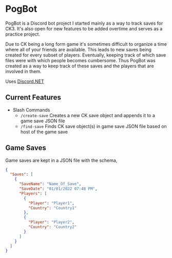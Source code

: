 # PogBot
PogBot is a Discord bot project I started mainly as a way to track saves for CK3. It's also open for new features to be added overtime and serves as a practice project.

Due to CK being a long form game it's sometimes difficult to organize a time where all of your friends are available. 
This leads to new saves being created for every subset of players. Eventually, keeping track of which save files were with which people becomes cumbersome. Thus PogBot was created
as a way to keep track of these saves and the players that are involved in them.

Uses [Discord.NET](https://github.com/discord-net/Discord.Net)

## Current Features
* Slash Commands
  * `/create-save` Creates a new CK save object and appends it to a game save JSON file
  * `/find-save` Finds CK save object(s) in game save JSON file based on host of the game save

## Game Saves
Game saves are kept in a JSON file with the schema,
```json
{
  "Saves": [
    {
      "SaveName": "Name_Of_Save",
      "SaveDate": "01/01/2022 07:48 PM",
      "Players": [
        {
          "Player": "Player1",
          "Country": "Country1"
        },
        {
          "Player": "Player2",
          "Country": "Country2"
        }
      ]
    }
  ]
}
```
